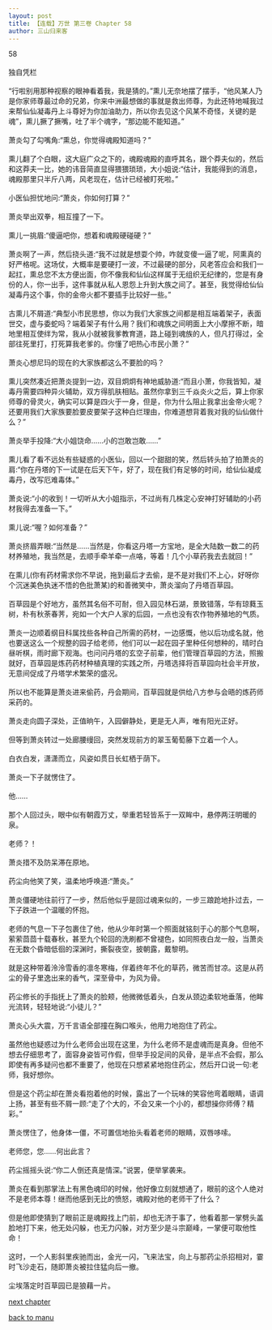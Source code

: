 ```yaml
---
layout: post
title: 【连载】万世 第三卷 Chapter 58
author: 三山归来客
---
```




58<br><br>独自凭栏<br><br>  “行啦别用那种视察的眼神看着我，我是猜的。”熏儿无奈地摆了摆手，“他风某人乃是你家师尊最过命的兄弟，你来中洲最想做的事就是救出师尊，为此还特地喊我过来帮仙仙凝毒丹上斗尊好为你加油助力，所以你去见这个风某不奇怪，关键的是魂”，熏儿撅了撅嘴，吐了半个魂字，“那边能不能知道。”<br><br>  萧炎勾了勾嘴角:“熏总，你觉得魂殿知道吗？”<br><br>  熏儿翻了个白眼，这大庭广众之下的，魂殿魂殿的直呼其名，跟个莽夫似的，然后和这莽夫一比，她的讳音简直显得猥猥琐琐，大小姐说:“估计，我能得到的消息，魂殿那里只半斤八两，风老现在，估计已经被盯死啦。”<br><br>  小医仙担忧地问:“萧炎，你如何打算？”<br><br>  萧炎举出双拳，相互撞了一下。<br><br>  熏儿一挑眉:“傻逼吧你，想着和魂殿硬碰硬？”<br><br>  萧炎啊了一声，然后挠头道:“我不过就是想耍个帅，咋就变傻一逼了呢，阿熏真的好严格呢。这场仗，大概率是要硬打一波，不过最硬的部分，风老答应会和我们一起扛，熏总您不太方便出面，你不像我和仙仙这样属于无组织无纪律的，您是有身份的人，你一出手，这件事就从私人恩怨上升到大族之间了。甚至，我觉得给仙仙凝毒丹这个事，你的金帝火都不要插手比较好一些。”<br><br>  古熏儿不屑道:“典型小市民思想，你以为我们大家族之间都是相互端着架子，表面世交，虚与委蛇吗？端着架子有什么用？我们和魂族之间明面上大小摩擦不断，暗地里相互使绊为常，我从小就被我爹教育道，路上碰到魂族的人，但凡打得过，全部往死里打，打死算我老爹的。你懂了吧热心市民小萧？”<br><br>  萧炎心想尼玛的现在的大家族都这么不要脸的吗？<br><br>  熏儿突然凑近把萧炎提到一边，双目炯炯有神地威胁道:“而且小萧，你我皆知，凝毒丹需要四种异火辅助，双方得肌肤相贴。虽然你拿到三千焱炎火之后，算上你家师尊的骨灵火，确实可以算是四火于一身，但是，你为什么阻止我拿出金帝火呢？还要用我们大家族要脸要皮要架子这种白烂理由，你难道想背着我对我的仙仙做什么？”<br><br>  萧炎举手投降:“大小姐饶命……小的岂敢岂敢……”<br><br>  熏儿看了看不远处有些疑惑的小医仙，回以一个甜甜的笑，然后转头拍了拍萧炎的肩:“你在丹塔的下一试是在后天下午，好了，现在我们有足够的时间，给仙仙凝成毒丹，改写厄难毒体。”<br><br>  萧炎说:“小的收到！一切听从大小姐指示，不过尚有几株定心安神打好辅助的小药材我得去准备一下。”<br><br>  熏儿说:“喔？如何准备？”<br><br>  萧炎挤眉弄眼:“当然是……当然是，你看这丹塔一方宝地，是全大陆数一数二的药材养殖地，我当然是，去顺手牵羊牵一点咯，等着！几个小草药我去去就回！”<br><br>  在熏儿(你有药材需求你不早说，拖到最后才去偷，是不是对我们不上心，好呀你个沉迷美色执迷不悟的色批萧某)的和善微笑中，萧炎溜向了丹塔百草园。<br><br>  百草园是个好地方，虽然其名俗不可耐，但入园见林石湖，景致错落，华有琼蕤玉树，朴有秋荼春荠，宛如一个大户人家的后园，一点也没有农作物养殖地的气质。<br><br>  萧炎一边顺着纲目科属找些各种自己所需的药材，一边感慨，他以后功成名就，他也要送这么一个规整的园子给老师，他们可以一起在园子里种任何想种的，晴时白昼听棋，雨时廊下观海。也问问丹塔的玄空子前辈，他们管理百草园的方法，照搬就好，百草园是炼药药材种植真理的实践之所，丹塔选择将百草园向社会半开放，无意间促成了丹塔学术繁荣的盛况。<br><br>  所以也不能算是萧炎进来偷药，丹会期间，百草园就是供给八方参与会晤的炼药师采药的。<br><br>  萧炎走向圆子深处，正值晌午，入园僻静处，更是无人声，唯有阳光正好。<br><br>  但等到萧炎转过一处廊腰缦回，突然发现前方的翠玉葡萄藤下立着一个人。<br><br>  白衣白发，潇潇而立，风姿如贯日长虹栖于荫下。<br><br>  萧炎一下子就愣住了。<br><br>  他……<br><br>  那个人回过头，眼中似有朝霞万丈，举重若轻皆系于一双眸中，悬停两汪明暖的泉。<br><br>  老师？！<br><br>  萧炎措不及防呆滞在原地。<br><br>  药尘向他笑了笑，温柔地呼唤道:“萧炎。”<br><br>  萧炎僵硬地往前行了一步，然后他似乎是回过魂来似的，一步三踉跄地扑过去，一下子跌进一个温暖的怀抱。<br><br>  老师的气息一下子包裹住了他，他从少年时第一个照面就铭刻于心的那个气息啊，萦萦茴茴十载春秋，甚至九个轮回的洗刷都不曾褪色，如同照夜白龙一般，当萧炎在无数个昏暗低徊的深渊时，撕裂夜空，披朝露，戴黎明。<br><br>  就是这种带着泠泠雪香的凛冬寒梅，伴着终年不化的草药，微苦而甘凉。这是从药尘的骨子里逸出来的香气，深至骨中，为风为骨。<br><br>  药尘修长的手指抚上了萧炎的脸颊，他微微低着头，白发从颈边柔软地垂落，他眸光流转，轻轻地说:“小徒儿？”<br><br>  萧炎心头大震，万千言语全部撞在胸口喉头，他用力地抱住了药尘。<br><br>  虽然他也疑惑过为什么老师会出现在这里，为什么老师不是虚魂而是真身。但他不想去仔细思考了，面容身姿皆可作假，但举手投足间的风骨，是半点不会假，那么即使有再多疑问也都不重要了，他现在只想紧紧地抱住药尘，然后开口说一句:老师，我好想你。<br><br>  但是这个药尘却在萧炎看抱着他的时候，露出了一个玩味的笑容他弯着眼睛，语调上扬，甚至有些不屑一顾:“走了个大的，不会又来一个小的，都想操你师傅？精彩。”<br><br> 萧炎愣住了，他身体一僵，不可置信地抬头看着老师的眼睛，双唇哆嗦。<br><br> 老师您，您……何出此言？<br><br> 药尘摇摇头说:“你二人倒还真是情深。”说罢，便举掌袭来。<br><br> 萧炎在看到那掌法上有黑色魂印的时候，他好像立刻就想通了，眼前的这个人绝对不是老师本尊！继而他感到无比的愤怒，魂殿对他的老师干了什么？<br><br> 但是他即使猜到了眼前正是魂殿找上门前，却也无济于事了，他看着那一掌劈头盖脸地打下来，他无处闪躲，也无力闪躲，对方至少是斗宗巅峰，一掌便可取他性命！<br><br> 这时，一个人影斜里疾驰而出，金光一闪，飞来法宝，向上与那药尘杀招相对，霎时飞沙走石，随即萧炎被拉住猛向后一撤。<br><br> 尘埃落定时百草园已是狼藉一片。

[next chapter](https://allforyanchen.github.io/2020/07/19/post-44-chapter-59.html)

[back to manu](https://allforyanchen.github.io/2020/07/19/post-44.html)
